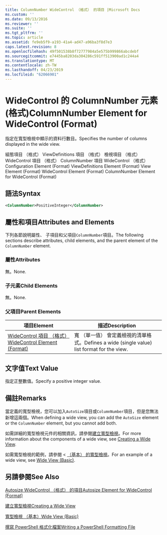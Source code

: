 ```yaml
---
title: ColumnNumber WideControl （格式） 的項目 |Microsoft Docs
ms.custom: ''
ms.date: 09/13/2016
ms.reviewer: ''
ms.suite: ''
ms.tgt_pltfrm: ''
ms.topic: article
ms.assetid: fe9eb5f9-a193-41a4-ad47-a96ba3f8d7e3
caps.latest.revision: 8
ms.openlocfilehash: 49f501538b8f72777984a5e575b999866abcdebf
ms.sourcegitcommit: e7445ba8203da304286c591ff513900ad1c244a4
ms.translationtype: MT
ms.contentlocale: zh-TW
ms.lasthandoff: 04/23/2019
ms.locfileid: "62066901"
---
```

# <a name="columnnumber-element-for-widecontrol-format"></a><span data-ttu-id="915c8-102">WideControl 的 ColumnNumber 元素 (格式)</span><span class="sxs-lookup"><span data-stu-id="915c8-102">ColumnNumber Element for WideControl (Format)</span></span>

<span data-ttu-id="915c8-103">指定在寬型檢視中顯示的資料行數目。</span><span class="sxs-lookup"><span data-stu-id="915c8-103">Specifies the number of columns displayed in the wide view.</span></span>

<span data-ttu-id="915c8-104">組態項目 （格式） ViewDefinitions 項目 （格式） 檢視項目 （格式） WideControl 項目 （格式） ColumnNumber 項目 WideControl （格式）</span><span class="sxs-lookup"><span data-stu-id="915c8-104">Configuration Element (Format) ViewDefinitions Element (Format) View Element (Format) WideControl Element (Format) ColumnNumber Element for WideControl (Format)</span></span>

## <a name="syntax"></a><span data-ttu-id="915c8-105">語法</span><span class="sxs-lookup"><span data-stu-id="915c8-105">Syntax</span></span>

```xml
<ColumnNumber>PositiveInteger</ColumnNumber>
```

## <a name="attributes-and-elements"></a><span data-ttu-id="915c8-106">屬性和項目</span><span class="sxs-lookup"><span data-stu-id="915c8-106">Attributes and Elements</span></span>

<span data-ttu-id="915c8-107">下列各節說明屬性、 子項目和父項目`ColumnNumber`項目。</span><span class="sxs-lookup"><span data-stu-id="915c8-107">The following sections describe attributes, child elements, and the parent element of the `ColumnNumber` element.</span></span>

### <a name="attributes"></a><span data-ttu-id="915c8-108">屬性</span><span class="sxs-lookup"><span data-stu-id="915c8-108">Attributes</span></span>

<span data-ttu-id="915c8-109">無。</span><span class="sxs-lookup"><span data-stu-id="915c8-109">None.</span></span>

### <a name="child-elements"></a><span data-ttu-id="915c8-110">子元素</span><span class="sxs-lookup"><span data-stu-id="915c8-110">Child Elements</span></span>

<span data-ttu-id="915c8-111">無。</span><span class="sxs-lookup"><span data-stu-id="915c8-111">None.</span></span>

### <a name="parent-elements"></a><span data-ttu-id="915c8-112">父項目</span><span class="sxs-lookup"><span data-stu-id="915c8-112">Parent Elements</span></span>

|<span data-ttu-id="915c8-113">項目</span><span class="sxs-lookup"><span data-stu-id="915c8-113">Element</span></span>|<span data-ttu-id="915c8-114">描述</span><span class="sxs-lookup"><span data-stu-id="915c8-114">Description</span></span>|
|-------------|-----------------|
|[<span data-ttu-id="915c8-115">WideControl 項目 （格式）</span><span class="sxs-lookup"><span data-stu-id="915c8-115">WideControl Element (Format)</span></span>](./widecontrol-element-format.md)|<span data-ttu-id="915c8-116">寬 （單一值） 會定義檢視的清單格式。</span><span class="sxs-lookup"><span data-stu-id="915c8-116">Defines a wide (single value) list format for the view.</span></span>|

## <a name="text-value"></a><span data-ttu-id="915c8-117">文字值</span><span class="sxs-lookup"><span data-stu-id="915c8-117">Text Value</span></span>

<span data-ttu-id="915c8-118">指定正整數值。</span><span class="sxs-lookup"><span data-stu-id="915c8-118">Specify a positive integer value.</span></span>

## <a name="remarks"></a><span data-ttu-id="915c8-119">備註</span><span class="sxs-lookup"><span data-stu-id="915c8-119">Remarks</span></span>

<span data-ttu-id="915c8-120">當定義的寬型檢視，您可以加入`AutoSize`項目或`ColumnNumber`項目，但是您無法新增這兩個。</span><span class="sxs-lookup"><span data-stu-id="915c8-120">When defining a wide view, you can add the `AutoSize` element or the `ColumnNumber` element, but you cannot add both.</span></span>

<span data-ttu-id="915c8-121">如需詳細的寬型檢視元件的相關資訊，請參閱[建立寬型檢視](./creating-a-wide-view.md)。</span><span class="sxs-lookup"><span data-stu-id="915c8-121">For more information about the components of a wide view, see [Creating a Wide View](./creating-a-wide-view.md).</span></span>

<span data-ttu-id="915c8-122">如需寬型檢視的範例，請參閱 < [（基本） 的寬型檢視](./wide-view-basic.md)。</span><span class="sxs-lookup"><span data-stu-id="915c8-122">For an example of a wide view, see [Wide View (Basic)](./wide-view-basic.md).</span></span>

## <a name="see-also"></a><span data-ttu-id="915c8-123">另請參閱</span><span class="sxs-lookup"><span data-stu-id="915c8-123">See Also</span></span>

[<span data-ttu-id="915c8-124">Autosize WideControl （格式） 的項目</span><span class="sxs-lookup"><span data-stu-id="915c8-124">Autosize Element for WideControl (Format)</span></span>](./autosize-element-for-widecontrol-format.md)

[<span data-ttu-id="915c8-125">建立寬型檢視</span><span class="sxs-lookup"><span data-stu-id="915c8-125">Creating a Wide View</span></span>](./creating-a-wide-view.md)

[<span data-ttu-id="915c8-126">寬型檢視 （基本）</span><span class="sxs-lookup"><span data-stu-id="915c8-126">Wide View (Basic)</span></span>](./wide-view-basic.md)

[<span data-ttu-id="915c8-127">撰寫 PowerShell 格式化檔案</span><span class="sxs-lookup"><span data-stu-id="915c8-127">Writing a PowerShell Formatting File</span></span>](./writing-a-powershell-formatting-file.md)
